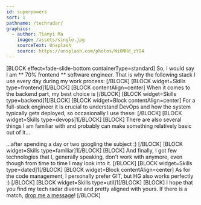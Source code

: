 ```yaml
---
id: superpowers
sort: 1
pathname: /techradar/
graphics:
  - author: Tianyi Ma
    image: /assets/single.jpg
    sourceText: Unsplash
    source: https://unsplash.com/photos/WiONHd_zYI4
---
```


[BLOCK effect=fade-slide-bottom containerType=standard]
So, I would say I am ** 70% frontend ** software engineer. That is why the following stack I use every day during my work process:
[/BLOCK]
[BLOCK widget=Skills type=frontend]1[/BLOCK]
[BLOCK contentAlign=center]
When it comes to the backend part, my best choice is
[/BLOCK]
[BLOCK widget=Skills type=backend]1[/BLOCK]
[BLOCK widget=Block contentAlign=center]
For a full-stack engineer it is crucial to understand DevOps and how the system typically gets deployed, so occasionally I use these:
[/BLOCK]
[BLOCK widget=Skills type=devops]1[/BLOCK]
[BLOCK]
There are also several things I am familiar with and probably can make something relatively basic out of it...

...after spending a day or two googling the subject :)
[/BLOCK]
[BLOCK widget=Skills type=familiar]1[/BLOCK]
[BLOCK]
And finally, I got few technologies that I, generally speaking, don't work with anymore, even though from time to time I may look into it.
[/BLOCK]
[BLOCK widget=Skills type=dated]1[/BLOCK]
[BLOCK widget=Block contentAlign=center]
As for the code management, I personally prefer GIT, but HG also works perfectly :)
[/BLOCK]
[BLOCK widget=Skills type=util]1[/BLOCK]
[BLOCK]
I hope that you find my tech radar diverse and pretty aligned with yours. If there is a match, [drop me a message](https://www.linkedin.com/in/sergey-gannochenko)!
[/BLOCK]
